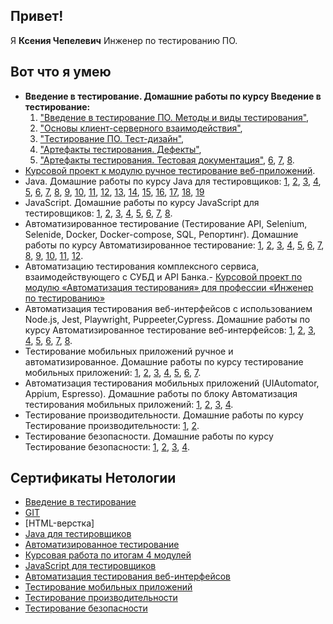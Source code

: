 ## Привет! 
Я **Ксения Чепелевич** Инженер по тестированию ПО.

## Вот что я умею
* __Введение в тестирование. Домашние работы по курсу Введение в тестирование:__ 
  1. ["Введение в тестирование ПО. Методы и виды тестирования"](https://docs.google.com/document/d/1mnD4XBqXqxs3M0K5YQ7Ci34aFaAoVrQc6u-ekgDEqu8/edit?usp=sharing),  
  2. ["Основы клиент-серверного взаимодействия"](https://docs.google.com/document/d/1H5xwd6ulLpzKSvqdwBCHh2KyKlS_Uvj1iWaPasFEgDU/edit?usp=sharing),  
  3. ["Тестирование ПО. Тест-дизайн"](https://docs.google.com/document/d/1R3QElMj-sQVj10vHUQd-gn0Fbu0vmEjVaGyC02X0lOk/edit?usp=sharing),  
  4. ["Артефакты тестирования. Дефекты"](https://docs.google.com/document/d/10yRXkdPFMapDtKKQJq_qQu0wqHe-Sb2G6_R1RM8yVxs/edit?usp=sharing),  
  5. ["Артефакты тестирования. Тестовая документация"](https://docs.google.com/document/d/1By8FnjeA7yyCKlMQdVJ2Rw8uYoMJVYqLSiJIE0Lrybc/edit?usp=sharing), [6](https://docs.google.com/document/d/1D_6zQEnJisejmDZ2hObrKvViv3p4cwLI_XnpGvztXdU/edit?usp=sharing), [7](https://docs.google.com/document/d/188thmnX5yIH3wB19uszd2_s7eq7OJ41h5lwb8jOrPe8/edit?usp=sharing), [8](https://docs.google.com/document/d/1-WKAtKVeEzeCEFmgP5d0h7-EUbQVnj40eEyFQQ5xe84/edit?usp=sharing).
* [Курсовой проект к модулю ручное тестирование веб-приложений](https://docs.google.com/document/d/1pOtzILhWQmmu8U28rY-2aazheYXkDWrpZtsamq9uwgk/edit?usp=sharing).
* Java. Домашние работы по курсу Java для тестировщиков: [1](https://github.com/KseniyaChepelevich/Miles.git), [2](https://github.com/KseniyaChepelevich/Get-one-ruble-for-every-100.git), [3](https://github.com/KseniyaChepelevich/New-Miles.git), [4](https://github.com/KseniyaChepelevich/Body-mass-index.git), [5](https://github.com/KseniyaChepelevich/Loan-calculator.git), [6](https://github.com/KseniyaChepelevich/bonus-calc-test1.git), [7](https://github.com/KseniyaChepelevich/bonus-service.git), [8](https://github.com/KseniyaChepelevich/SQRService.git), [9](https://github.com/KseniyaChepelevich/Statistic-Service.git), [10](https://github.com/KseniyaChepelevich/Bonus.git), [11](https://github.com/KseniyaChepelevich/Check-Style.git), [12](https://github.com/KseniyaChepelevich/Stop-bugs.git), [13](https://github.com/KseniyaChepelevich/Radioman.git), [14](https://github.com/KseniyaChepelevich/Vk.git), [15](https://github.com/KseniyaChepelevich/Poster-manager.git), [16](https://github.com/KseniyaChepelevich/Product-new.git), [17](https://github.com/KseniyaChepelevich/ProductManager2.git), [18](https://github.com/KseniyaChepelevich/Ticket-search.git), [19](https://github.com/KseniyaChepelevich/Issues.git)
* JavaScript. Домашние работы по курсу JavaScript для тестировщиков: [1](https://github.com/KseniyaChepelevich/bjs-2-homeworks/blob/main/1.base-concepts/task.js), [2](https://github.com/KseniyaChepelevich/bjs-2-homeworks/blob/main/2.functions/task.js), [3](https://github.com/KseniyaChepelevich/bjs-2-homeworks/blob/main/3.arrays/task.js), [4](https://github.com/KseniyaChepelevich/bjs-2-homeworks/blob/main/4.objects/task.js), [5](https://github.com/KseniyaChepelevich/bjs-2-homeworks/blob/main/5.classes/task.js), [6](https://github.com/KseniyaChepelevich/bjs-2-homeworks/blob/main/6.exception-closure/task.js), [7](https://github.com/KseniyaChepelevich/bjs-2-homeworks/blob/main/7.async/task.js), [8](https://github.com/KseniyaChepelevich/bjs-2-homeworks/blob/main/8.decorators/task.js).
* Автоматизированное тестирование (Тестирование API, Selenium, Selenide, Docker, Docker-compose, SQL, Репортинг). Домашние работы по курсу Автоматизированное тестирование: [1](https://github.com/KseniyaChepelevich/-CashbackHackerNew), [2](https://github.com/KseniyaChepelevich/TestingAPICI), [3](https://github.com/KseniyaChepelevich/postman_echo), [4](https://github.com/KseniyaChepelevich/card_order), [5](https://github.com/KseniyaChepelevich/Card-delivery-order), [6](https://github.com/KseniyaChepelevich/Card-delivery-order-change-date), [7](https://github.com/KseniyaChepelevich/page-object.git), [8](https://github.com/KseniyaChepelevich/PostgrySQL.git), [9](https://github.com/KseniyaChepelevich/Docker.git), [10](https://github.com/KseniyaChepelevich/deadline.git), [11](https://github.com/KseniyaChepelevich/Card-delivery-order-change-date.git), [12](https://github.com/KseniyaChepelevich/introduction-of-automation.git). 
* Автоматизацию тестирования комплексного сервиса, взаимодействующего с СУБД и API Банка.- [Курсовой проект по модулю «Автоматизация тестирования» для профессии «Инженер по тестированию»](https://github.com/KseniyaChepelevich/course_project.git)
* Автоматизация тестирования веб-интерфейсов с использованием Node.js, Jest, Playwright, Puppeeter,Cypress. Домашние работы по курсу Автоматизированное тестирование веб-интерфейсов: [1](https://github.com/KseniyaChepelevich/testing_and_debugging.git), [2](https://github.com/KseniyaChepelevich/7.2.git), [3](https://github.com/KseniyaChepelevich/7.2_Test_Jest.git), [4](https://github.com/KseniyaChepelevich/Test_Playwright.git), [5](https://github.com/KseniyaChepelevich/7.4_puppeteer_timeout.git), [6](https://github.com/KseniyaChepelevich/7.5_puppeteer_ticket_booking.git), [7](https://github.com/KseniyaChepelevich/CYPRS_1.git), [8](https://github.com/KseniyaChepelevich/Cypress2_cinema.git).
* Тестирование мобильных приложений ручное и автоматизированное. Домашние работы по курсу тестирование мобильных приложений: [1](https://docs.google.com/spreadsheets/d/1WWgN8azxuZx17rD3fjDJuY1G77PNyD3X7Dx35VKAkgs/edit?usp=sharing), [2](https://docs.google.com/spreadsheets/d/1YanC6tAY_TpZ0a_NlSZP2hSJ5ojX78-qei2lgLO3q3o/edit?usp=sharing), [3](https://docs.google.com/spreadsheets/d/1-0KU-UJ1CshVASI0YQbqLYKK13ITyk4lu9CZQ0LYmSg/edit?usp=sharing), [4](https://docs.google.com/spreadsheets/d/1ZOsnv5yS9iJIFh-KAmpqfSxZyibOM437lISr6khqd9Q/edit?usp=sharing), [5](https://docs.google.com/spreadsheets/d/1eKkr8kRRdH9P4POz4U6Jw5tpvttL23nl0BOyd_ruKu0/edit?usp=sharing), [6](https://docs.google.com/spreadsheets/d/1aI6D0S9a_UH7Rwxr36PBYHv_XLrFVrkUsO2PqdGmKz4/edit?usp=sharing), [7](https://docs.google.com/document/d/1swRr8cFisz9vD1rwy_a4xA1Lv76WCHzSpLNdGAFJCSI/edit?usp=sharing).
* Автоматизация тестирования мобильных приложений (UIAutomator, Appium, Espresso). Домашние работы по блоку Автоматизация тестирования мобильных приложений: [1](https://github.com/KseniyaChepelevich/2.1_mobile_app_testing_automation.git), [2](https://github.com/KseniyaChepelevich/2.2._UI_Automator.git), [3](https://github.com/KseniyaChepelevich/appium-tests.git), [4](https://github.com/KseniyaChepelevich/2.5-espresso.git).
* Тестирование производительности. Домашние работы по курсу Тестирование производительности: [1](https://github.com/KseniyaChepelevich/prometheus.git), [2](https://github.com/KseniyaChepelevich/telegraf_grafana.git).
* Тестирование безопасности. Домашние работы по курсу Тестирование безопасности: [1](https://docs.google.com/document/d/1K3KFQ79TXgJjVPRZjyDj295LP-9xP7aSMNKoypasjCg/edit?usp=sharing), [2](https://docs.google.com/document/d/1iQk5lqdrZDCigcVqy5IeiL4WYDMneSLEilVkpu-gFG0/edit?usp=sharing), [3](https://docs.google.com/document/d/1_dbreUzH1jHt-9TWs3B9avvIRw9Vg-Se7_wtMx9Lnnw/edit?usp=sharing), [4](https://docs.google.com/document/d/13z71nrB48XTzwGms12WhpkO_QOKSACAvlpv542kMw_o/edit?usp=sharing).


## Сертификаты Нетологии

* [Введение в тестирование]()
* [GIT]()
* [HTML-верстка]
* [Java для тестировщиков]()
* [Автоматизированное тестирование]()
* [Курсовая работа по итогам 4 модулей]()
* [JavaScript для тестировщиков]()
* [Автоматизация тестирования веб-интерфейсов]()
* [Тестирование мобильных приложений]()
* [Тестирование производительности]()
* [Тестирование безопасности]()
